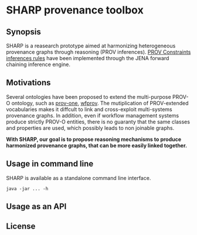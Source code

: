 # SHARP provenance toolbox

## Synopsis
SHARP is a reasearch prototype aimed at harmonizing heterogeneous provenance graphs through reasoning (PROV inferences). [PROV Constraints inferences rules](https://www.w3.org/TR/prov-constraints/) have been implemented through the JENA forward chaining inference engine. 

## Motivations
Several ontologies have been proposed to extend the multi-purpose PROV-O ontology, such as [prov-one](http://vcvcomputing.com/provone/provone.html), [wfprov](http://lov.okfn.org/dataset/lov/vocabs/wfprov). The mutiplication of PROV-extended vocabularies makes it diffcult to link and cross-exploit multi-systems provenance graphs. In addition, even if workflow management systems produce strictly PROV-O entities, there is no guaranty that the same classes and properties are used, which possibly leads to non joinable graphs. 

**With SHARP, our goal is to propose reasoning mechanisms to produce harmonized provenance graphs, that can be more easily linked together.**

## Usage in command line
SHARP is available as a standalone command line interface. 
   
    java -jar ... -h

## Usage as an API

## License
